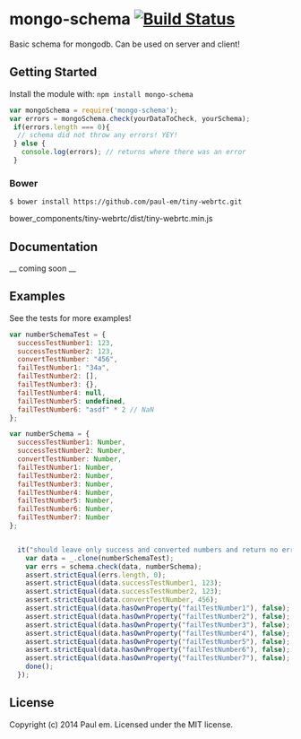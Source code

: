 # mongo-schema [![Build Status](https://secure.travis-ci.org/paul-em/mongo-schema.png?branch=master)](http://travis-ci.org/paul-em/mongo-schema)

Basic schema for mongodb. Can be used on server and client!

## Getting Started
Install the module with: `npm install mongo-schema`

```javascript
var mongoSchema = require('mongo-schema');
var errors = mongoSchema.check(yourDataToCheck, yourSchema);
 if(errors.length === 0){
  // schema did not throw any errors! YEY!
 } else {
   console.log(errors); // returns where there was an error
 }
```

### Bower
```
$ bower install https://github.com/paul-em/tiny-webrtc.git
```
bower_components/tiny-webrtc/dist/tiny-webrtc.min.js

## Documentation

__ coming soon __

## Examples

See the tests for more examples!

```javascript
var numberSchemaTest = {
  successTestNumber1: 123,
  successTestNumber2: 123,
  convertTestNumber: "456",
  failTestNumber1: "34a",
  failTestNumber2: [],
  failTestNumber3: {},
  failTestNumber4: null,
  failTestNumber5: undefined,
  failTestNumber6: "asdf" * 2 // NaN
};

var numberSchema = {
  successTestNumber1: Number,
  successTestNumber2: Number,
  convertTestNumber: Number,
  failTestNumber1: Number,
  failTestNumber2: Number,
  failTestNumber3: Number,
  failTestNumber4: Number,
  failTestNumber5: Number,
  failTestNumber6: Number,
  failTestNumber7: Number
};


  it("should leave only success and converted numbers and return no errors", function (done) {
    var data = _.clone(numberSchemaTest);
    var errs = schema.check(data, numberSchema);
    assert.strictEqual(errs.length, 0);
    assert.strictEqual(data.successTestNumber1, 123);
    assert.strictEqual(data.successTestNumber2, 123);
    assert.strictEqual(data.convertTestNumber, 456);
    assert.strictEqual(data.hasOwnProperty("failTestNumber1"), false);
    assert.strictEqual(data.hasOwnProperty("failTestNumber2"), false);
    assert.strictEqual(data.hasOwnProperty("failTestNumber3"), false);
    assert.strictEqual(data.hasOwnProperty("failTestNumber4"), false);
    assert.strictEqual(data.hasOwnProperty("failTestNumber5"), false);
    assert.strictEqual(data.hasOwnProperty("failTestNumber6"), false);
    assert.strictEqual(data.hasOwnProperty("failTestNumber7"), false);
    done();
  });
```

## License
Copyright (c) 2014 Paul em. Licensed under the MIT license.
